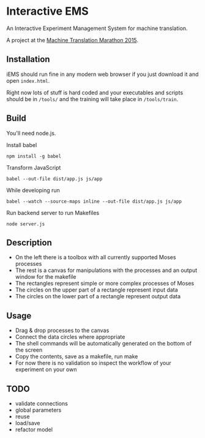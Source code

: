 # Interactive EMS

An Interactive Experiment Management System for machine translation.

A project at the [Machine Translation Marathon 2015](http://ufal.mff.cuni.cz/mtm15).

## Installation

iEMS should run fine in any modern web browser if you just download it and open `index.html`.

Right now lots of stuff is hard coded and your executables and scripts should be in `/tools/`
and the training will take place in `/tools/train`.

## Build

You'll need node.js.

Install babel

```
npm install -g babel
```

Transform JavaScript

```
babel --out-file dist/app.js js/app
```

While developing run

```
babel --watch --source-maps inline --out-file dist/app.js js/app
```

Run backend server to run Makefiles

```
node server.js
```

## Description

* On the left there is a toolbox with all currently supported Moses processes
* The rest is a canvas for manipulations with the processes and an output window for the makefile
* The rectangles represent simple or more complex processes of Moses
* The circles on the upper part of a rectangle represent input data
* The circles on the lower part of a rectangle represent output data

## Usage

* Drag & drop processes to the canvas
* Connect the data circles where appropriate
* The shell commands will be automatically generated on the bottom of the screen
* Copy the contents, save as a makefile, run make
* For now there is no validation so inspect the workflow of your experiment on your own

## TODO

* validate connections
* global parameters
* reuse
* load/save
* refactor model
